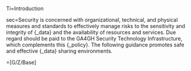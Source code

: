 Ti=Introduction

sec=Security is concerned with organizational, technical, and physical measures and standards to effectively manage risks to the sensitivity and integrity of {_data} and the availability of resources and services. Due regard should be paid to the GA4GH Security Technology Infrastructure, which complements this {_policy}. The following guidance promotes safe and effective {_data} sharing environments.

=[G/Z/Base]
